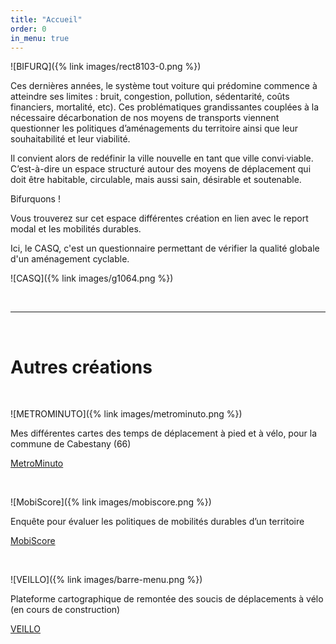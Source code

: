 ```yaml
---
title: "Accueil"
order: 0
in_menu: true
---
```

![BIFURQ]({% link images/rect8103-0.png %})

Ces dernières années, le système tout voiture qui prédomine commence à atteindre ses limites : bruit, congestion, pollution, sédentarité, coûts financiers, mortalité, etc). Ces problématiques grandissantes couplées à la nécessaire décarbonation de nos moyens de transports viennent questionner les politiques d’aménagements du territoire ainsi que leur souhaitabilité et leur viabilité.

Il convient alors de redéfinir la ville nouvelle en tant que ville convi·viable. C’est-à-dire un espace structuré autour des moyens de déplacement qui doit être habitable, circulable, mais aussi sain, désirable et soutenable.

Bifurquons !

Vous trouverez sur cet espace différentes création en lien avec le report modal et les mobilités durables.

Ici, le CASQ, c'est un questionnaire permettant de vérifier la qualité globale d'un aménagement cyclable. 

![CASQ]({% link images/g1064.png %})

&nbsp;

---

&nbsp;
# Autres créations

&nbsp;

![METROMINUTO]({% link images/metrominuto.png %})
<p class="encart">
Mes différentes cartes des temps de déplacement à pied et à vélo, pour la commune de Cabestany (66)
</p>
<a href="https://bifurquons.github.io/metrominuto/" class="bouton">MetroMinuto</a>

&nbsp;

![MobiScore]({% link images/mobiscore.png %})
<p class="encart">
Enquête pour évaluer les politiques de mobilités durables d’un territoire
</p>
<a href="https://bifurquons.github.io/mobiscore/" class="bouton">MobiScore</a>

&nbsp;


![VEILLO]({% link images/barre-menu.png %})
<p class="encart">
Plateforme cartographique de remontée des soucis de déplacements à vélo (en cours de construction)
</p> 
<a href="https://veillo.gogocarto.fr/" class="bouton">VEILLO</a> 